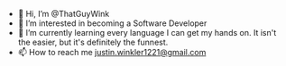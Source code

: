 - 👋 Hi, I’m @ThatGuyWink
- 👀 I’m interested in becoming a Software Developer
- 🌱 I’m currently learning every language I can get my hands on. It isn't the easier, but it's definitely the funnest. 
- 📫 How to reach me justin.winkler1221@gmail.com

<!---
ThatGuyWink/ThatGuyWink is a ✨ special ✨ repository because its `README.md` (this file) appears on your GitHub profile.
You can click the Preview link to take a look at your changes.
--->

